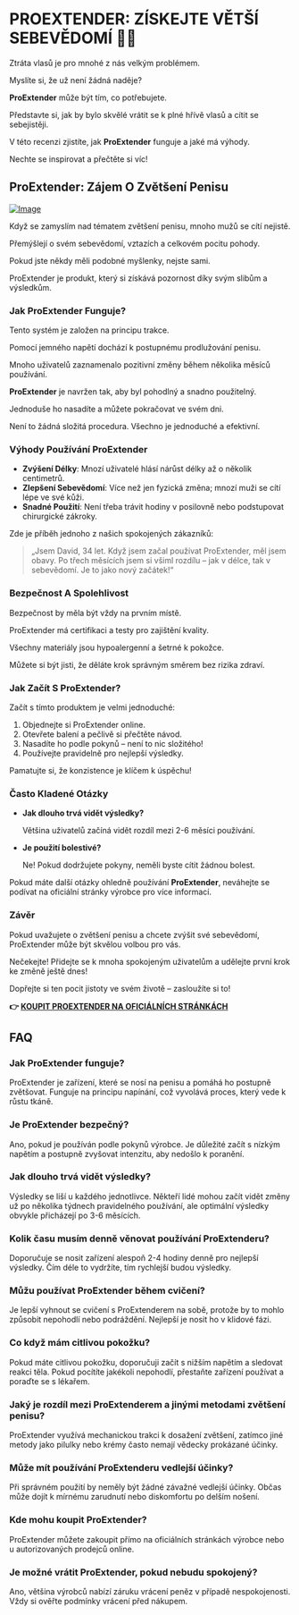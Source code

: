 # PROEXTENDER: ZÍSKEJTE VĚTŠÍ SEBEVĚDOMÍ 💪✨

Ztráta vlasů je pro mnohé z nás velkým problémem. 

Myslíte si, že už není žádná naděje? 

**ProExtender** může být tím, co potřebujete. 

Představte si, jak by bylo skvělé vrátit se k plné hřívě vlasů a cítit se sebejistěji. 

V této recenzi zjistíte, jak **ProExtender** funguje a jaké má výhody. 

Nechte se inspirovat a přečtěte si víc!

## ProExtender: Zájem O Zvětšení Penisu

[![Image](https://www2.sellhealth.com/26/proextender_5_2.jpg)](https://gchaffi.com/yyyGEPsc)

Když se zamyslím nad tématem zvětšení penisu, mnoho mužů se cítí nejistě. 

Přemýšlejí o svém sebevědomí, vztazích a celkovém pocitu pohody.

Pokud jste někdy měli podobné myšlenky, nejste sami.

ProExtender je produkt, který si získává pozornost díky svým slibům a výsledkům. 

### Jak ProExtender Funguje?

Tento systém je založen na principu trakce. 

Pomocí jemného napětí dochází k postupnému prodlužování penisu. 

Mnoho uživatelů zaznamenalo pozitivní změny během několika měsíců používání.

**ProExtender** je navržen tak, aby byl pohodlný a snadno použitelný. 

Jednoduše ho nasadíte a můžete pokračovat ve svém dni.

Není to žádná složitá procedura. Všechno je jednoduché a efektivní.

### Výhody Používání ProExtender

- **Zvýšení Délky**: Mnozí uživatelé hlásí nárůst délky až o několik centimetrů.
- **Zlepšení Sebevědomí**: Více než jen fyzická změna; mnozí muži se cítí lépe ve své kůži.
- **Snadné Použití**: Není třeba trávit hodiny v posilovně nebo podstupovat chirurgické zákroky.
  
Zde je příběh jednoho z našich spokojených zákazníků:

> „Jsem David, 34 let. Když jsem začal používat ProExtender, měl jsem obavy. Po třech měsících jsem si všiml rozdílu – jak v délce, tak v sebevědomí. Je to jako nový začátek!“ 

### Bezpečnost A Spolehlivost

Bezpečnost by měla být vždy na prvním místě.

ProExtender má certifikaci a testy pro zajištění kvality.

Všechny materiály jsou hypoalergenní a šetrné k pokožce.

Můžete si být jisti, že děláte krok správným směrem bez rizika zdraví.

### Jak Začít S ProExtender?

Začít s tímto produktem je velmi jednoduché:

1. Objednejte si ProExtender online.
2. Otevřete balení a pečlivě si přečtěte návod.
3. Nasadíte ho podle pokynů – není to nic složitého!
4. Používejte pravidelně pro nejlepší výsledky.

Pamatujte si, že konzistence je klíčem k úspěchu!

### Často Kladené Otázky

- **Jak dlouho trvá vidět výsledky?**
  
  Většina uživatelů začíná vidět rozdíl mezi 2-6 měsíci používání.
  
- **Je použití bolestivé?**
  
  Ne! Pokud dodržujete pokyny, neměli byste cítit žádnou bolest.
  
Pokud máte další otázky ohledně používání **ProExtender**, neváhejte se podívat na oficiální stránky výrobce pro více informací.

### Závěr

Pokud uvažujete o zvětšení penisu a chcete zvýšit své sebevědomí, ProExtender může být skvělou volbou pro vás.

Nečekejte! Přidejte se k mnoha spokojeným uživatelům a udělejte první krok ke změně ještě dnes!

Dopřejte si ten pocit jistoty ve svém životě – zasloužíte si to!



**👉 [KOUPIT PROEXTENDER NA OFICIÁLNÍCH STRÁNKÁCH](https://gchaffi.com/yyyGEPsc)**

## FAQ

### Jak ProExtender funguje?
ProExtender je zařízení, které se nosí na penisu a pomáhá ho postupně zvětšovat. Funguje na principu napínání, což vyvolává proces, který vede k růstu tkáně.

### Je ProExtender bezpečný?
Ano, pokud je používán podle pokynů výrobce. Je důležité začít s nízkým napětím a postupně zvyšovat intenzitu, aby nedošlo k poranění.

### Jak dlouho trvá vidět výsledky?
Výsledky se liší u každého jednotlivce. Někteří lidé mohou začít vidět změny už po několika týdnech pravidelného používání, ale optimální výsledky obvykle přicházejí po 3-6 měsících.

### Kolik času musím denně věnovat používání ProExtenderu?
Doporučuje se nosit zařízení alespoň 2-4 hodiny denně pro nejlepší výsledky. Čím déle to vydržíte, tím rychlejší budou výsledky.

### Můžu používat ProExtender během cvičení?
Je lepší vyhnout se cvičení s ProExtenderem na sobě, protože by to mohlo způsobit nepohodlí nebo podráždění. Nejlepší je nosit ho v klidové fázi.

### Co když mám citlivou pokožku? 
Pokud máte citlivou pokožku, doporučuji začít s nižším napětím a sledovat reakci těla. Pokud pocítíte jakékoli nepohodlí, přestaňte zařízení používat a poraďte se s lékařem.

### Jaký je rozdíl mezi ProExtenderem a jinými metodami zvětšení penisu?
ProExtender využívá mechanickou trakci k dosažení zvětšení, zatímco jiné metody jako pilulky nebo krémy často nemají vědecky prokázané účinky. 

### Může mít používání ProExtenderu vedlejší účinky?
Při správném použití by neměly být žádné závažné vedlejší účinky. Občas může dojít k mírnému zarudnutí nebo diskomfortu po delším nošení.

### Kde mohu koupit ProExtender?
ProExtender můžete zakoupit přímo na oficiálních stránkách výrobce nebo u autorizovaných prodejců online.

### Je možné vrátit ProExtender, pokud nebudu spokojený?
Ano, většina výrobců nabízí záruku vrácení peněz v případě nespokojenosti. Vždy si ověřte podmínky vrácení před nákupem.